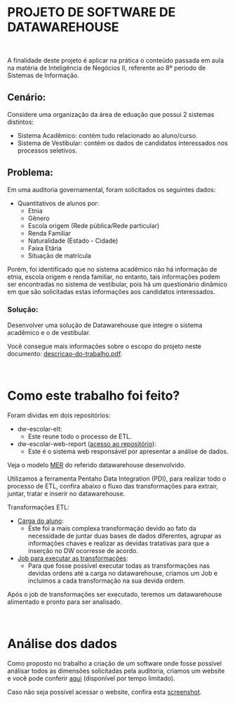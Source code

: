 # PROJETO DE SOFTWARE DE DATAWAREHOUSE

<br>

A finalidade deste projeto é aplicar na prática o conteúdo passada em aula na matéria de Inteligência de Negócios II, referente ao 8º período de Sistemas de Informação.

## Cenário:
Considere uma organização da área de eduação que possui 2 sistemas distintos:
* Sistema Acadêmico: contém tudo relacionado ao aluno/curso.
* Sistema de Vestibular: contém os dados de candidatos interessados nos processos seletivos.

## Problema:

Em uma auditoria governamental, foram solicitados os seguintes dados:
* Quantitativos de alunos por:
    * Etnia
    * Gênero
    * Escola origem (Rede pública/Rede particular)
    * Renda Familiar
    * Naturalidade (Estado - Cidade)
    * Faixa Etária
    * Situação de matrícula

Porém, foi identificado que no sistema acadêmico não há informação de etnia, escola origem e renda familiar, no entanto, tais informações podem ser encontradas no sistema de vestibular, pois há um questionário dinâmico em que são solicitadas estas informações aos candidatos interessados.

### Solução:

Desenvolver uma solução de Datawarehouse que integre o sistema acadêmico e o de vestibular.

Você consegue mais informações sobre o escopo do projeto neste documento: [descricao-do-trabalho.pdf](/descricao-do-trabalho.pdf?raw=true).

<br>

# Como este trabalho foi feito?

Foram dividas em dois repositórios:
* dw-escolar-elt:
    * Este reune todo o processo de ETL.
* dw-escolar-web-report ([acesso ao repositório](https://github.com/luiscovelo/dw-escolar-web-report)):
    * Este é o sistema web responsável por apresentar a análise de dados.

Veja o modelo [MER](/imgs/modelo-er.png) do referido datawarehouse desenvolvido.

Utilizamos a ferramenta Pentaho Data Integration (PDI), para realizar todo o processo de ETL, confira abaixo o fluxo das transformações para extrair, juntar, tratar e inserir no datawarehouse.

Transformações ETL:
* [Carga do aluno](/imgs/transformacao-aluno.png):
    * Este foi a mais complexa transformação devido ao fato da necessidade de juntar duas bases de dados diferentes, agrupar as informações chaves e realizar as devidas tratativas para que a inserção no DW ocorresse de acordo.
* [Job para executar as transformações](/imgs/job-carga.png):
    * Para que fosse possível executar todas as transformações nas devidas ordens até a carga no datawarehouse, criamos um Job e incluimos a cada transformação na sua devida ordem.

Após o job de transformações ser executado, teremos um datawarehouse alimentado e pronto para ser analisado.

<br>

# Análise dos dados

Como proposto no trabalho a criação de um software onde fosse possível análisar todos as dimensões solicitadas pela auditoria, criamos um website e você pode conferir [aqui](http://dwescolar.dropcode.com.br/) (disponível por tempo limitado).

Caso não seja possível acessar o website, confira esta [screenshot](/imgs/web-report.jpeg).
